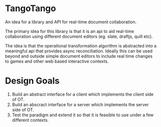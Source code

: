 # TangoTango
An idea for a library and API for real-time document collaboration.

The primary idea for this library is that it is an api to aid real-time collaboration using different document editors (eg. slate, draftjs, quill etc).

The idea is that the operational transformation algorithm is abstracted into a meaningful api that provides async reconciliation.
Ideally this can be used beyond and outside simple document editors to include real time changes to games and other web based interactive contexts.



# Design Goals

1. Build an abstract interface for a client which implements the client side of OT.
1. Build an abscract interface for a server which implements the server side of OT.
1. Test the paradigm and extend it so that it is feasible to use under a few different contexts.

